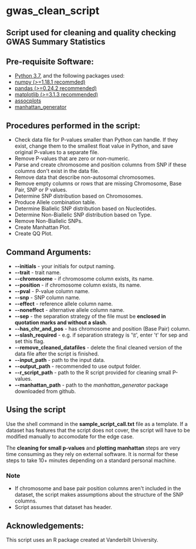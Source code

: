 # gwas_clean_script

## Script used for cleaning and quality checking GWAS Summary Statistics

## Pre-requisite Software:
* [Python 3.7](https://www.python.org/), and the following packages used:
* [numpy (*>*=1.18.1 recommded)](https://numpy.org/)
* [pandas (*>*=0.24.2 recommended)](http://pandas.pydata.org/)
* [matplotlib (*>*=3.1.3 recommended)](https://matplotlib.org/)
* [assocplots](https://github.com/khramts/assocplots)
* [manhattan_generator](https://github.com/pgxcentre/manhattan_generator)

## Procedures performed in the script:
* Check data file for P-values smaller than Python can handle. If they exist, change them to the smallest float value in Python, and save original P-values to a separate file.
* Remove P-values that are zero or non-numeric.
* Parse and create chromosome and position columns from SNP if these columns don't exist in the data file.
* Remove data that describe non-autosomal chromosomes.
* Remove empty columns or rows that are missing Chromosome, Base Pair, SNP or P values.
* Determine SNP distribution based on Chromosomes.
* Produce Allele combination table.
* Determine Biallelic SNP distribution based on Nucleotides.
* Determine Non-Biallelic SNP distribution based on Type.
* Remove Non-Biallelic SNPs.
* Create Manhattan Plot.
* Create QQ Plot.

## Command Arguments:
* **--initials** - your initials for output naming.
* **--trait** - trait name.
* **--chromosome** - if chromosome column exists, its name.
* **--position** - if chromosome column exists, its name.
* **--pval** - P-value column name.
* **--snp** - SNP column name.
* **--effect** - reference allele column name.
* **--noneffect** - alternative allele column name.
* **--sep** - the separation strategy of the file must be **enclosed in quotation marks and without a slash**.
* **--has_chr_and_pos** - has chromosome and position (Base Pair) column.
* **--slash_required** - e.g. if separation strategy is '\t', enter 't' for sep and set this flag.
* **--remove_cleaned_datafiles** - delete the final cleaned version of the data file after the script is finished.
* **--input_path** - path to the input data.
* **--output_path** - recommended to use output folder.
* **--r_script_path** - path to the R script provided for cleaning small P-values.
* **--manhattan_path** - path to the *manhattan_generator* package downloaded from github.

## Using the script
Use the shell command in the **sample_script_call.txt** file as a template.
If a dataset has features that the script does not cover, the script will have to be modified manually to accomodate for the edge case.

The **cleaning for small p-values** and **plotting manhattan** steps are very time consuming as they rely on external software. It is normal for these steps to take 10+ minutes depending on a standard personal machine.

### Note
* If chromosome and base pair position columns aren't included in the dataset, the script makes assumptions about the structure of the SNP columns.
* Script assumes that dataset has header.

## Acknowledgements:
This script uses an R package created at Vanderbilt University. 
